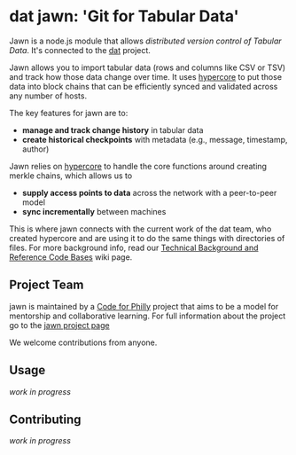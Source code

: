 # dat jawn: 'Git for Tabular Data'

Jawn is a node.js module that allows _distributed version control of Tabular Data_. It's connected to the [dat](https://github.com/maxogden/dat) project. 

Jawn allows you to import tabular data (rows and columns like CSV or TSV) and track how those data change over time. It uses [hypercore](https://github.com/mafintosh/hypercore) to put those data into block chains that can be efficiently synced and validated across any number of hosts.  

The key features for jawn are to:
  * **manage and track change history** in tabular data
  * **create historical checkpoints** with metadata (e.g., message, timestamp, author)

Jawn relies on [hypercore](https://github.com/mafintosh/hypercore) to handle the core functions around creating merkle chains, which allows us to 

  * **supply access points to data** across the network with a peer-to-peer model
  * **sync incrementally** between machines

This is where jawn connects with the current work of the dat team, who created hypercore and are using it to do the same things with directories of files. For more background info, read our [Technical Background and Reference Code Bases](https://github.com/CfABrigadePhiladelphia/jawn/wiki/Technical-Background-and-Reference-Code-Bases) wiki page.

## Project Team

jawn is maintained by a [Code for Philly](https://codeforphilly.org) project that aims to be a model for mentorship and collaborative learning. For full information about the project go to the [jawn project page](https://codeforphilly.org/projects/dat_tables)  

We welcome contributions from anyone.

## Usage

_work in progress_

## Contributing

_work in progress_